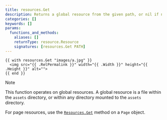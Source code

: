 ```yaml
---
title: resources.Get
description: Returns a global resource from the given path, or nil if none found.
categories: []
keywords: []
params:
  functions_and_methods:
    aliases: []
    returnType: resource.Resource
    signatures: [resources.Get PATH]
---
```


```go-html-template
{{ with resources.Get "images/a.jpg" }}
  <img src="{{ .RelPermalink }}" width="{{ .Width }}" height="{{ .Height }}" alt="">
{{ end }}
```

> [!note]
> This function operates on global resources. A global resource is a file within the `assets` directory, or within any directory mounted to the `assets` directory.
>
> For page resources, use the [`Resources.Get`][] method on a `Page` object.

[`Resources.Get`]: /docs/reference/methods/page/resources/
